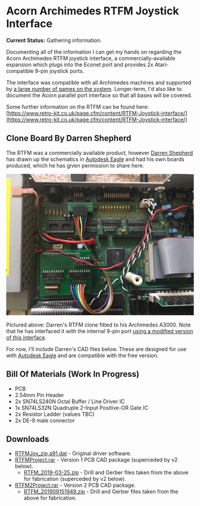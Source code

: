 # Acorn Archimedes RTFM Joystick Interface

**Current Status:** Gathering information.

Documenting all of the information I can get my hands on regarding the Acorn Archimedes RTFM joystick interface, a commercially-available expansion which plugs into the Econet port and provides 2x Atari-compatible 9-pin joystick ports.

The interface was compatible with all Archimedes machines and supported by [a large number of games on the system](https://forums.jaspp.org.uk/forum/viewtopic.php?f=25&t=399). Longer-term, I'd also like to document the Acorn parallel port interface so that all bases will be covered.

Some further information on the RTFM can be found here: [https://www.retro-kit.co.uk/page.cfm/content/RTFM-Joystick-interface/](https://www.retro-kit.co.uk/page.cfm/content/RTFM-Joystick-interface/)

## Clone Board By Darren Shepherd

The RTFM was a commercially available product, however [Darren Shepherd](http://dshepherd.co.uk/) has drawn up the schematics in [Autodesk Eagle](https://www.autodesk.com/products/eagle/overview) and had his own boards produced, which he has given permission to share here.

![RTFM Interface Installed In A3000](Darren%20Shepherd/Images/IMG_7692.JPG)

Pictured above: Darren's RTFM clone fitted to his Archimedes A3000. Note that he has interfaced it with the internal 9-pin port [using a modified version of this interface](http://qubeserver.com/qube/projects/a3000joyport.html).

For now, I'll include Darren's CAD files below. These are designed for use with [Autodesk Eagle](https://www.autodesk.com/products/eagle/overview) and are compatible with the free version.

## Bill Of Materials (Work In Progress)
- PCB
- 2.54mm Pin Header
- 2x SN74LS240N Octal Buffer / Line Driver IC
- 1x SN74LS32N Quadruple 2-Input Positive-OR Gate IC
- 2x Resistor Ladder (values TBC)
- 2x DE-9 male connector

## Downloads

- [RTFMJoy_zip,a91.dat](Darren%20Shepherd/RTFMJoy_zip,a91.dat) - Original driver software.
- [RTFMProject.rar](Darren%20Shepherd/RTFMProject.rar) - Version 1 PCB CAD package (superceded by v2 below).
    - [RTFM_2019-03-25.zip](Darren%20Shepherd/RTFMProject/RTFM_2019-03-25.zip) - Drill and Gerber files taken from the above for fabrication (superceded by v2 below).
- [RTFM2Project.rar](Darren%20Shepherd/RTFM2Project.rar) - Version 2 PCB CAD package.
    - [RTFM_201909151949.zip](Darren%20Shepherd/RTFM2Project/RTFM_201909151949.zip) - Drill and Gerber files taken from the above for fabrication.